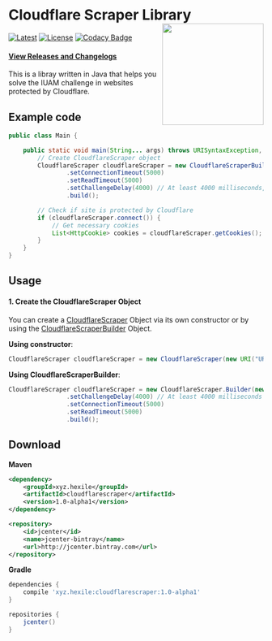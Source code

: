 # Cloudflare Scraper Library <img align="right" src="https://i.imgur.com/9g5TRw1.png" height="200" width="200">

[![Latest](https://api.bintray.com/packages/hexile/maven/CloudflareScraper/images/download.svg)](https://bintray.com/hexile/maven/CloudflareScraper/_latestVersion)
[![License](https://img.shields.io/badge/License-Apache%202.0-blue.svg)](https://github.com/giacomoferretti/CloudflareScraper/blob/master/LICENSE)
[![Codacy Badge](https://api.codacy.com/project/badge/Grade/b0e83b55f5d24dcd8fe963a0ba664aec)](https://www.codacy.com/app/giacomoferretti/CloudflareScraper?utm_source=github.com&amp;utm_medium=referral&amp;utm_content=giacomoferretti/CloudflareScraper&amp;utm_campaign=Badge_Grade)
#### [View Releases and Changelogs](https://github.com/giacomoferretti/CloudflareScraper/releases)

This is a libray written in Java that helps you solve the IUAM challenge in websites protected by Cloudflare.

## Example code
```java
public class Main {

    public static void main(String... args) throws URISyntaxException, IOException, ScraperException, InterruptedException, ScriptException {
        // Create CloudflareScraper object
        CloudflareScraper cloudflareScraper = new CloudflareScraperBuilder(new URI("URL"))
                .setConnectionTimeout(5000)
                .setReadTimeout(5000)
                .setChallengeDelay(4000) // At least 4000 milliseconds, otherwise Cloudflare won't give you a clearance cookie
                .build();

        // Check if site is protected by Cloudflare
        if (cloudflareScraper.connect()) {
            // Get necessary cookies
            List<HttpCookie> cookies = cloudflareScraper.getCookies();
        }
    }
}
```

## Usage

#### 1. Create the CloudflareScraper Object

You can create a [CloudflareScraper](https://github.com/giacomoferretti/CloudflareScraper/blob/master/src/main/java/xyz/hexile/cloudflarescraper/CloudflareScraper.java) Object via its own constructor or by using the [CloudflareScraperBuilder](https://github.com/giacomoferretti/CloudflareScraper/blob/master/src/main/java/xyz/hexile/cloudflarescraper/CloudflareScraperBuilder.java) Object.

**Using constructor**:

```java
CloudflareScraper cloudflareScraper = new CloudflareScraper(new URI("URL"));
```

**Using CloudflareScraperBuilder**:

```java
CloudflareScraper cloudflareScraper = new CloudflareScraper.Builder(new URI("URL"))
                .setChallengeDelay(4000) // At least 4000 milliseconds
                .setConnectionTimeout(5000)
                .setReadTimeout(5000)
                .build();
```

## Download

**Maven**
```xml
<dependency>
    <groupId>xyz.hexile</groupId>
    <artifactId>cloudflarescraper</artifactId>
    <version>1.0-alpha1</version>
</dependency>
```
```xml
<repository>
    <id>jcenter</id>
    <name>jcenter-bintray</name>
    <url>http://jcenter.bintray.com</url>
</repository>
```

**Gradle**
```gradle
dependencies {
    compile 'xyz.hexile:cloudflarescraper:1.0-alpha1'
}

repositories {
    jcenter()
}
```
